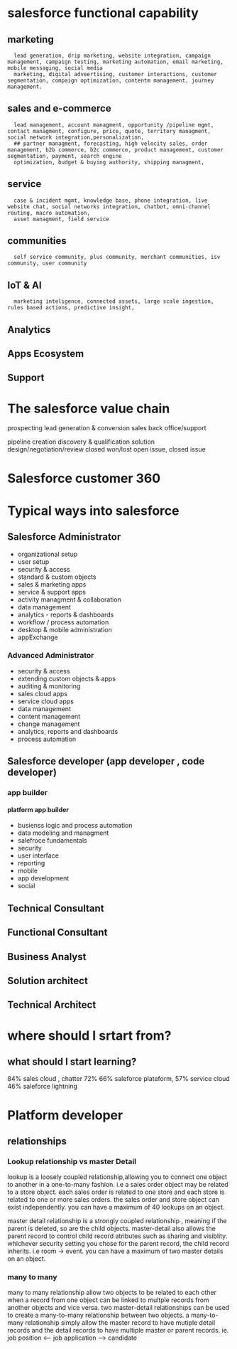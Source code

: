 # salesforce functional capability
   ## marketing
      lead generation, drip marketing, website integration, campaign management, campaign testing, marketing automation, email marketing, mobile messaging, social media
      marketing, digital adveertising, customer interactions, customer segmentation, compaign optimization, contentm management, journey management.
   ## sales and e-commerce
      lead management, account managment, opportunity /pipeline mgmt, contact managment, configure, price, quote, territory managment, social network integration,personalization,
      ## partner managment, forecasting, high velocity sales, order management, b2b commerce, b2c commerce, product management, customer segmentation, payment, search engine 
      optimization, budget & buying authority, shipping managment,
   ## service
      case & incident mgmt, knowledge base, phone integration, live website chat, social networks integration, chatbot, omni-channel routing, macro automation,
      asset managment, field service 
   ## communities
      self service community, plus community, merchant communities, isv community, user community
   ## IoT & AI
      marketing inteligence, connected assets, large scale ingestion, rules based actions, predictive insight, 
   ## Analytics
   ## Apps Ecosystem
   ## Support

# The salesforce value chain
  prospecting            lead generation & conversion        sales                                                     back office/support


  pipeline creation      discovery & qualification           solution design/negotiation/review closed won/lost        open issue, closed issue

# Salesforce customer 360

# Typical ways into salesforce
## Salesforce Administrator
   * organizational setup
   * user setup
   * security & access
   * standard & custom objects
   * sales & marketing apps
   * service & support apps
   * activity managment & collaboration
   * data management
   * analytics - reports & dashboards
   * workflow / process automation
   * desktop & mobile administration
   * appExchange
### Advanced Administrator
* security & access
* extending custom objects & apps
* auditing & monitoring
* sales cloud apps
* service cloud apps
* data management
* content management
* change management
* analytics, reports and dashboards
* process automation
## Salesforce developer (app developer , code developer)
### app builder
#### platform app builder
* busienss logic and process automation
* data modeling and managment
* salefroce fundamentals
* security
* user interface
* reporting
* mobile
* app development
* social
## Technical Consultant
## Functional Consultant
## Business Analyst 
## Solution architect
## Technical Architect

# where should I srtart from?
## what should I start learning? 
84% sales cloud , chatter 72%  66% saleforce plateform, 57% service cloud 46% saleforce lightning

# Platform developer
## relationships
### Lookup relationship vs master Detail
lookup is a loosely coupled relationship,allowing you to connect one object to another in a one-to-many fashion.
i.e a sales order object may be related to a store object. each sales order is related to one store and each store is related to one or more sales orders.
the sales order and store object can exist independently.
you can have a maximum of 40 lookups on an object.

master detail relationship is a strongly coupled relationship , meaning if the parent is deleted, so are the child objects.
master-detail also allows the parent record to control child record atributes such as sharing and visiblity. whichever security setting you chose
for the parent record, the child record inherits.
i.e room -> event. 
you can have a maximum of two master details on an object.

### many to many
many to many relationship allow two objects to be related to each other when a record from one object can be linked to multple records from another objects
and vice versa.
two master-detail relationships can be used to create a many-to-many relationship between two objects. a many-to-many relationship simply allow the master
record to have mutiple detail records and the detail records to have multiple master or parent records. 
ie. job position <-- job application --> candidate








   

